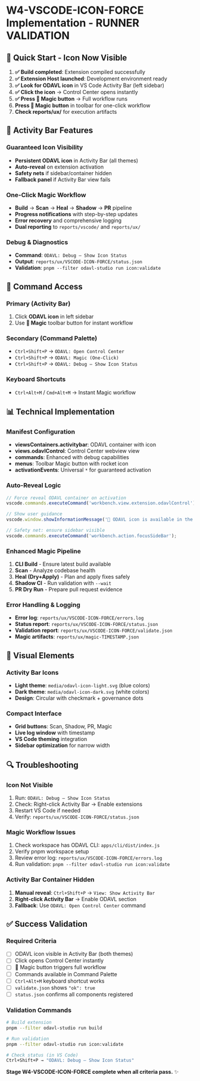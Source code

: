 # W4-VSCODE-ICON-FORCE Implementation - RUNNER VALIDATION

## 🎯 **Quick Start - Icon Now Visible**

1. **✅ Build completed**: Extension compiled successfully
2. **✅ Extension Host launched**: Development environment ready
3. **✅ Look for ODAVL icon** in VS Code Activity Bar (left sidebar)
4. **✅ Click the icon** → Control Center opens instantly
5. **✅ Press 🚀 Magic button** → Full workflow runs  
3. **Press 🚀 Magic button** in toolbar for one-click workflow
4. **Check reports/ux/** for execution artifacts

## 🚀 **Activity Bar Features**

### **Guaranteed Icon Visibility**
- **Persistent ODAVL icon** in Activity Bar (all themes)
- **Auto-reveal** on extension activation
- **Safety nets** if sidebar/container hidden
- **Fallback panel** if Activity Bar view fails

### **One-Click Magic Workflow**
- **Build** → **Scan** → **Heal** → **Shadow** → **PR** pipeline
- **Progress notifications** with step-by-step updates
- **Error recovery** and comprehensive logging
- **Dual reporting** to `reports/vscode/` and `reports/ux/`

### **Debug & Diagnostics**
- **Command**: `ODAVL: Debug — Show Icon Status`
- **Output**: `reports/ux/VSCODE-ICON-FORCE/status.json`
- **Validation**: `pnpm --filter odavl-studio run icon:validate`

## 🔧 **Command Access**

### **Primary (Activity Bar)**
1. Click **ODAVL icon** in left sidebar
2. Use **🚀 Magic** toolbar button for instant workflow

### **Secondary (Command Palette)**
- `Ctrl+Shift+P` → `ODAVL: Open Control Center`
- `Ctrl+Shift+P` → `ODAVL: Magic (One-Click)`
- `Ctrl+Shift+P` → `ODAVL: Debug — Show Icon Status`

### **Keyboard Shortcuts**
- `Ctrl+Alt+M` / `Cmd+Alt+M` → Instant Magic workflow

## 📊 **Technical Implementation**

### **Manifest Configuration**
- **viewsContainers.activitybar**: ODAVL container with icon
- **views.odavlControl**: Control Center webview view
- **commands**: Enhanced with debug capabilities
- **menus**: Toolbar Magic button with rocket icon
- **activationEvents**: Universal `*` for guaranteed activation

### **Auto-Reveal Logic**
```typescript
// Force reveal ODAVL container on activation
vscode.commands.executeCommand('workbench.view.extension.odavlControl');

// Show user guidance
vscode.window.showInformationMessage('🎯 ODAVL icon is available in the Activity Bar.');

// Safety net: ensure sidebar visible
vscode.commands.executeCommand('workbench.action.focusSideBar');
```

### **Enhanced Magic Pipeline**
1. **CLI Build** - Ensure latest build available
2. **Scan** - Analyze codebase health
3. **Heal (Dry+Apply)** - Plan and apply fixes safely  
4. **Shadow CI** - Run validation with `--wait`
5. **PR Dry Run** - Prepare pull request evidence

### **Error Handling & Logging**
- **Error log**: `reports/ux/VSCODE-ICON-FORCE/errors.log`
- **Status report**: `reports/ux/VSCODE-ICON-FORCE/status.json`
- **Validation report**: `reports/ux/VSCODE-ICON-FORCE/validate.json`
- **Magic artifacts**: `reports/ux/magic-TIMESTAMP.json`

## 🎨 **Visual Elements**

### **Activity Bar Icons**
- **Light theme**: `media/odavl-icon-light.svg` (blue colors)
- **Dark theme**: `media/odavl-icon-dark.svg` (white colors)
- **Design**: Circular with checkmark + governance dots

### **Compact Interface**
- **Grid buttons**: Scan, Shadow, PR, Magic
- **Live log window** with timestamp
- **VS Code theming** integration
- **Sidebar optimization** for narrow width

## 🔍 **Troubleshooting**

### **Icon Not Visible**
1. Run: `ODAVL: Debug — Show Icon Status`
2. Check: Right-click Activity Bar → Enable extensions
3. Restart VS Code if needed
4. Verify: `reports/ux/VSCODE-ICON-FORCE/status.json`

### **Magic Workflow Issues**
1. Check workspace has ODAVL CLI: `apps/cli/dist/index.js`
2. Verify pnpm workspace setup
3. Review error log: `reports/ux/VSCODE-ICON-FORCE/errors.log`
4. Run validation: `pnpm --filter odavl-studio run icon:validate`

### **Activity Bar Container Hidden**
1. **Manual reveal**: `Ctrl+Shift+P` → `View: Show Activity Bar`
2. **Right-click Activity Bar** → Enable ODAVL section
3. **Fallback**: Use `ODAVL: Open Control Center` command

## ✅ **Success Validation**

### **Required Criteria**
- [ ] ODAVL icon visible in Activity Bar (both themes)
- [ ] Click opens Control Center instantly
- [ ] 🚀 Magic button triggers full workflow  
- [ ] Commands available in Command Palette
- [ ] `Ctrl+Alt+M` keyboard shortcut works
- [ ] `validate.json` shows `"ok": true`
- [ ] `status.json` confirms all components registered

### **Validation Commands**
```bash
# Build extension
pnpm --filter odavl-studio run build

# Run validation
pnpm --filter odavl-studio run icon:validate

# Check status (in VS Code)
Ctrl+Shift+P → "ODAVL: Debug — Show Icon Status"
```

**Stage W4-VSCODE-ICON-FORCE complete when all criteria pass.** ✨